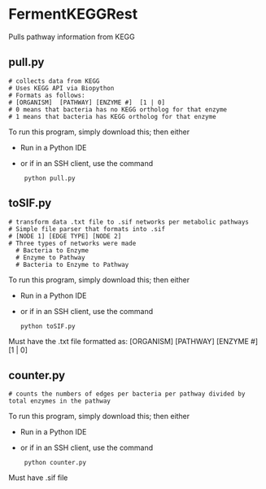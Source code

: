 # FermentKEGGRest
Pulls pathway information from KEGG

## pull.py 
    # collects data from KEGG
    # Uses KEGG API via Biopython
    # Formats as follows:
    # [ORGANISM]  [PATHWAY] [ENZYME #]  [1 | 0]
    # 0 means that bacteria has no KEGG ortholog for that enzyme
    # 1 means that bacteria has KEGG ortholog for that enzyme
To run this program, simply download this; then either
    
 * Run in a Python IDE
 * or if in an SSH client, use the command

        python pull.py

## toSIF.py 
    # transform data .txt file to .sif networks per metabolic pathways
    # Simple file parser that formats into .sif
    # [NODE 1] [EDGE TYPE] [NODE 2]
    # Three types of networks were made
      # Bacteria to Enzyme
      # Enzyme to Pathway
      # Bacteria to Enzyme to Pathway
To run this program, simply download this; then either
    
  * Run in a Python IDE
  * or if in an SSH client, use the command
    
        python toSIF.py

Must have the .txt file formatted as:
[ORGANISM]  [PATHWAY] [ENZYME #]  [1 | 0]
  
## counter.py 
    # counts the numbers of edges per bacteria per pathway divided by total enzymes in the pathway
To run this program, simply download this; then either
    
 * Run in a Python IDE
 * or if in an SSH client, use the command
        
        python counter.py

Must have .sif file
